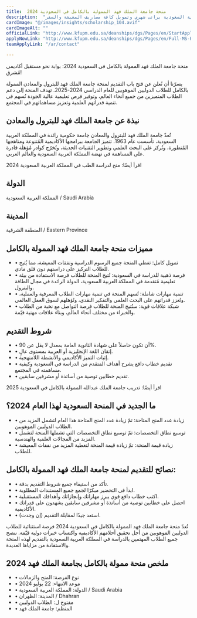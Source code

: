```yaml
---
title:  منحة جامعة الملك فهد الممولة بالكامل في السعودية 2024 
description:  "فرصة ذهبية في أفضل منحة ممولة بالكامل في جامعة الملك فهد في المملكة العربية السعودية براتب شهري وتمويل كافة مصاريف المعيشة والسفر." 
cardImage: "@/images/insights/scholarship_104.avif" 
cardImageAlt: "" 
officialLink: "http://www.kfupm.edu.sa/deanships/dgs/Pages/en/StartApplications.aspx" 
applyNowLink: "http://www.kfupm.edu.sa/deanships/dgs/Pages/en/Full-MS-PhD-Scholarships-Opportunity.aspx" 
teamApplyLink: "/ar/contact"

---
```


منحة جامعة الملك فهد الممولة بالكامل في السعودية 2024: بوابة نحو مستقبل أكاديمي مُشرق!

يسرّنا أن نُعلن عن فتح باب التقديم لمنحة جامعة الملك فهد للبترول والمعادن الممولة بالكامل للطلاب الدوليين الموهوبين للعام الدراسي 2024-2025. تهدف المنحة إلى دعم الطلاب المتميزين من جميع أنحاء العالم، وتوفير فرص تعليمية عالية الجودة تُسهم في تنمية قدراتهم العلمية وتعزيز مساهماتهم في المجتمع.

## نبذة عن جامعة الملك فهد للبترول والمعادن

تُعدّ جامعة الملك فهد للبترول والمعادن جامعة حكومية رائدة في المملكة العربية السعودية، تأسست عام 1963. تتميز الجامعة ببرامجها الأكاديمية المُتنوعة ومناهجها المُتطورة، وتُركز على البحث العلمي وتطوير التقنيات الحديثة، وتُخرّج كوادر مُؤهلة قادرة على المساهمة في نهضة المملكة العربية السعودية والعالم العربي.

اقرأ أيضًا: منح لدراسة الطب في المملكة العربية السعودية 2024

## الدولة

المملكة العربية السعودية / Saudi Arabia

## المدينة

المنطقة الشرقية / Eastern Province

## مميزات منحة جامعة الملك فهد الممولة بالكامل

- • تمويل كامل: تغطي المنحة جميع الرسوم الدراسية ونفقات المعيشة، مما يُتيح للطلاب التركيز على دراستهم دون قلق مادي.
- • فرصة ذهبية للدراسة في السعودية: تُتيح المنحة للطلاب فرصة الاستفادة من بيئة تعليمية مُتقدمة في المملكة العربية السعودية، الدولة الرائدة في مجال الطاقة والبترول.
- • تنمية مهارات شاملة: تُسهم المنحة في تنمية مهارات الطلاب المعرفية والعملية، وتُعزز قدراتهم على البحث العلمي والتفكير النقدي، وتُؤهلهم لسوق العمل العالمي.
- • شبكة علاقات قوية: ستُتيح المنحة للطلاب فرصة التواصل مع نخبة من الطلاب والخبراء من مختلف أنحاء العالم، وبناء علاقات مهنية قيّمة.

## شروط التقديم

- • أن تكون حاصلاً على شهادة الثانوية العامة بمعدل لا يقل عن 90%.
- • إتقان اللغة الإنجليزية أو العربية بمستوى عالٍ.
- • إثبات التميز الأكاديمي والأنشطة اللامنهجية.
- • تقديم خطاب دافع يشرح أهداف المتقدم من الدراسة في السعودية وكيفية مساهمته في المجتمع.
- • تقديم خطابين توصية من أساتذة أو مشرفين سابقين.

اقرأ أيضًا: تدريب جامعة الملك عبدالله الممولة بالكامل في السعودية 2025

## ما الجديد في المنحة السعودية لهذا العام 2024؟

- • زيادة عدد المنح المتاحة: تمّ زيادة عدد المنح المتاحة هذا العام لتشمل المزيد من الطلاب الدوليين الموهوبين.
- • توسيع نطاق التخصصات: تمّ توسيع نطاق التخصصات التي تشملها المنحة لتشمل المزيد من المجالات العلمية والهندسية.
- • زيادة قيمة المنحة: تمّ زيادة قيمة المنحة لتغطية المزيد من نفقات المعيشة للطلاب.

## نصائح للتقديم لمنحة جامعة الملك فهد الممولة بالكامل:

- • تأكد من استيفاء جميع شروط التقديم بدقة.
- • ابدأ في التحضير مبكرًا لجمع جميع المستندات المطلوبة.
- • اكتب خطاب دافع قوي يبرز مهاراتك وإنجازاتك وأهدافك المستقبلية.
- • احصل على خطابين توصية من أساتذة أو مشرفين سابقين يشهدون على قدراتك الأكاديمية.
- • استعد جيدًا لمقابلة التقديم (إن وجدت).

تُعدّ منحة جامعة الملك فهد الممولة بالكامل في السعودية 2024 فرصة استثنائية للطلاب الدوليين الموهوبين من أجل تحقيق أحلامهم الأكاديمية واكتساب خبرات دولية قيّمة. ننصح جميع الطلاب المهتمين بالدراسة في المملكة العربية السعودية بالتقديم لهذه المنحة والاستفادة من مزاياها العديدة.

## ملخص منحة ممولة بالكامل بجامعة الملك فهد 2024

- • نوع الفرصة: المنح والزمالات
- • موعد الانتهاء: 22 يوليو 2024
- • الدولة: المملكة العربية السعودية / Saudi Arabia
- • المدينة: الظهران / Dhahran
- • مفتوح ل: الطلاب الدوليين
- • المنظم: جامعة الملك فهد

